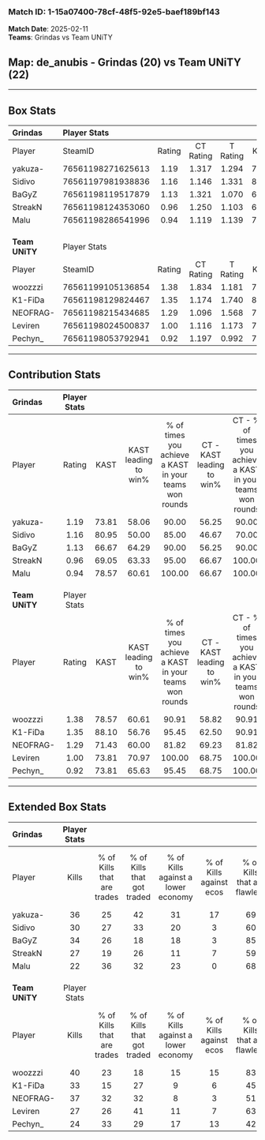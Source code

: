 ### Match ID: 1-15a07400-78cf-48f5-92e5-baef189bf143  
**Match Date**: 2025-02-11  
**Teams**: Grindas vs Team UNiTY  

## **Map**: de_anubis - Grindas (20) vs Team UNiTY (22)  
---  

## Box Stats  

| **Grindas**    | Player Stats      |        |           |          |       |      |       |         |        |      |     |
| :- | :- | :-: | :-: | :-: | :-: | :-: | :-: | :-: | :-: | :-: | :-: |
| Player         | SteamID           | Rating | CT Rating | T Rating | KAST  | ADR  | Kills | Assists | Deaths | K/D  | HS% |
| yakuza-        | 76561198271625613 |  1.19  |   1.317   |  1.294   | 73.81 | 88.0 |  36   |    8    |   36   | 1.00 | 63  |
| Sidivo         | 76561197981938836 |  1.16  |   1.146   |  1.331   | 80.95 | 78.5 |  30   |   12    |   31   | 0.97 | 66  |
| BaGyZ          | 76561198119517879 |  1.13  |   1.321   |  1.070   | 66.67 | 71.8 |  34   |    3    |   28   | 1.21 | 20  |
| StreakN        | 76561198124353060 |  0.96  |   1.250   |  1.103   | 69.05 | 79.9 |  27   |   12    |   35   | 0.77 | 59  |
| Malu           | 76561198286541996 |  0.94  |   1.119   |  1.139   | 78.57 | 72.4 |  22   |   13    |   32   | 0.69 | 54  |
|                |                   |        |           |          |       |      |       |         |        |      |     |
|                |                   |        |           |          |       |      |       |         |        |      |     |
|                |                   |        |           |          |       |      |       |         |        |      |     |
| **Team UNiTY** | Player Stats      |        |           |          |       |      |       |         |        |      |     |
| Player         | SteamID           | Rating | CT Rating | T Rating | KAST  | ADR  | Kills | Assists | Deaths | K/D  | HS% |
| woozzzi        | 76561199105136854 |  1.38  |   1.834   |  1.181   | 78.57 | 90.7 |  40   |    5    |   30   | 1.33 | 17  |
| K1-FiDa        | 76561198129824467 |  1.35  |   1.174   |  1.740   | 88.10 | 90.1 |  33   |   16    |   28   | 1.18 | 69  |
| NEOFRAG-       | 76561198215434685 |  1.29  |   1.096   |  1.568   | 71.43 | 90.3 |  37   |   10    |   29   | 1.28 | 54  |
| Leviren        | 76561198024500837 |  1.00  |   1.116   |  1.173   | 73.81 | 64.0 |  27   |   10    |   30   | 0.90 | 29  |
| Pechyn_        | 76561198053792941 |  0.92  |   1.197   |  0.992   | 73.81 | 68.1 |  24   |   13    |   33   | 0.73 | 50  |
---  

## Contribution Stats  

| **Grindas**    | Player Stats |       |                      |                                                        |                           |                                                             |                          |                                                            |
| :- | :-: | :-: | :-: | :-: | :-: | :-: | :-: | :-: |
| Player         |    Rating    | KAST  | KAST leading to win% | % of times you achieve a KAST in your teams won rounds | CT - KAST leading to win% | CT - % of times you achieve a KAST in your teams won rounds | T - KAST leading to win% | T - % of times you achieve a KAST in your teams won rounds |
| yakuza-        |     1.19     | 73.81 |        58.06         |                         90.00                          |           56.25           |                            90.00                            |          60.00           |                           90.00                            |
| Sidivo         |     1.16     | 80.95 |        50.00         |                         85.00                          |           46.67           |                            70.00                            |          52.63           |                           100.00                           |
| BaGyZ          |     1.13     | 66.67 |        64.29         |                         90.00                          |           56.25           |                            90.00                            |          75.00           |                           90.00                            |
| StreakN        |     0.96     | 69.05 |        63.33         |                         95.00                          |           66.67           |                           100.00                            |          60.00           |                           90.00                            |
| Malu           |     0.94     | 78.57 |        60.61         |                         100.00                         |           66.67           |                           100.00                            |          55.56           |                           100.00                           |
|                |              |       |                      |                                                        |                           |                                                             |                          |                                                            |
|                |              |       |                      |                                                        |                           |                                                             |                          |                                                            |
|                |              |       |                      |                                                        |                           |                                                             |                          |                                                            |
| **Team UNiTY** | Player Stats |       |                      |                                                        |                           |                                                             |                          |                                                            |
| Player         |    Rating    | KAST  | KAST leading to win% | % of times you achieve a KAST in your teams won rounds | CT - KAST leading to win% | CT - % of times you achieve a KAST in your teams won rounds | T - KAST leading to win% | T - % of times you achieve a KAST in your teams won rounds |
| woozzzi        |     1.38     | 78.57 |        60.61         |                         90.91                          |           58.82           |                            90.91                            |          62.50           |                           90.91                            |
| K1-FiDa        |     1.35     | 88.10 |        56.76         |                         95.45                          |           62.50           |                            90.91                            |          52.38           |                           100.00                           |
| NEOFRAG-       |     1.29     | 71.43 |        60.00         |                         81.82                          |           69.23           |                            81.82                            |          52.94           |                           81.82                            |
| Leviren        |     1.00     | 73.81 |        70.97         |                         100.00                         |           68.75           |                           100.00                            |          73.33           |                           100.00                           |
| Pechyn_        |     0.92     | 73.81 |        65.63         |                         95.45                          |           68.75           |                           100.00                            |          62.50           |                           90.91                            |
---  

## Extended Box Stats  

| **Grindas**    | Player Stats |                            |                            |                                    |                         |                              |                                 |        |                             |                                     |                          |                               |                            |
| :- | :-: | :-: | :-: | :-: | :-: | :-: | :-: | :-: | :-: | :-: | :-: | :-: | :-: |
| Player         |    Kills     | % of Kills that are trades | % of Kills that got traded | % of Kills against a lower economy | % of Kills against ecos | % of Kills that are flawless | % of Kills that are close duels | Deaths | % of Deaths that get traded | % of Deaths against a lower economy | % of Deaths against ecos | % of Deaths that are flawless | % of Deaths that are close |
| yakuza-        |      36      |             25             |             42             |                 31                 |           17            |              69              |                8                |   36   |             25              |                 11                  |            0             |              67               |             6              |
| Sidivo         |      30      |             27             |             33             |                 20                 |            3            |              60              |                7                |   31   |             19              |                 13                  |            3             |              45               |             3              |
| BaGyZ          |      34      |             26             |             18             |                 18                 |            3            |              85              |                3                |   28   |             18              |                  7                  |            0             |              79               |             7              |
| StreakN        |      27      |             19             |             26             |                 11                 |            7            |              59              |               15                |   35   |             34              |                 14                  |            3             |              49               |             9              |
| Malu           |      22      |             36             |             32             |                 23                 |            0            |              68              |                5                |   32   |             44              |                 13                  |            3             |              56               |             9              |
|                |              |                            |                            |                                    |                         |                              |                                 |        |                             |                                     |                          |                               |                            |
|                |              |                            |                            |                                    |                         |                              |                                 |        |                             |                                     |                          |                               |                            |
|                |              |                            |                            |                                    |                         |                              |                                 |        |                             |                                     |                          |                               |                            |
| **Team UNiTY** | Player Stats |                            |                            |                                    |                         |                              |                                 |        |                             |                                     |                          |                               |                            |
| Player         |    Kills     | % of Kills that are trades | % of Kills that got traded | % of Kills against a lower economy | % of Kills against ecos | % of Kills that are flawless | % of Kills that are close duels | Deaths | % of Deaths that get traded | % of Deaths against a lower economy | % of Deaths against ecos | % of Deaths that are flawless | % of Deaths that are close |
| woozzzi        |      40      |             23             |             18             |                 15                 |           15            |              83              |                5                |   30   |             33              |                  7                  |            3             |              90               |             3              |
| K1-FiDa        |      33      |             15             |             27             |                 9                  |            6            |              45              |                6                |   28   |             29              |                 11                  |            7             |              50               |             11             |
| NEOFRAG-       |      37      |             32             |             32             |                 8                  |            3            |              51              |                8                |   29   |             10              |                 14                  |            10            |              66               |             7              |
| Leviren        |      27      |             26             |             41             |                 11                 |            7            |              63              |                7                |   30   |             37              |                 10                  |            7             |              70               |             7              |
| Pechyn_        |      24      |             33             |             29             |                 17                 |           13            |              42              |                8                |   33   |             39              |                  3                  |            3             |              67               |             9              |
